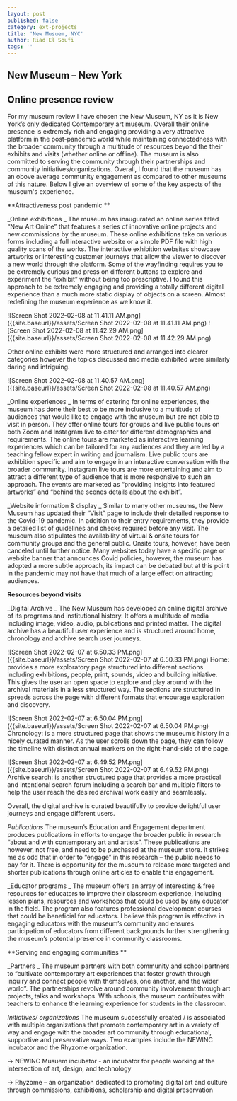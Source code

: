 ```yaml
---
layout: post
published: false
category: ext-projects
title: 'New Musuem, NYC'
author: Riad El Soufi
tags: ''
---
```

##  New Museum – New York 
##  Online presence review

For my museum review I have chosen the New Museum, NY as it is New York’s only dedicated Contemporary art museum. Overall their online presence is extremely rich and engaging providing a very attractive platform in the post-pandemic world while maintaining connectedness with the broader community through a multitude of resources beyond the their exhibits and visits (whether online or offline). The museum is also committed to serving the community through their partnerships and community initiatives/organizations. Overall, I found that the museum has an obove average community engagement as compared to other museums of this nature. Below I give an overview of some of the key aspects of the museum's experience. 

**Attractiveness post pandemic **

_Online exhibitions _
The museum has inaugurated an online series titled “New Art Online” that features a series of innovative online projects and new commissions by the museum. These online exhibitions take on various forms including a full interactive website or a simple PDF file with high quality scans of the works. The interactive exhibition websites showcase artworks or interesting customer journeys that allow the viewer to discover a new world through the platform. Some of the wayfinding requires you to be extremely curious and press on different buttons to explore and experiment the “exhibit” without being too prescriptive. I found this approach to be extremely engaging and providing a totally different digital experience than a much more static display of objects on a screen. Almost redefining the museum experience as we know it. 

![Screen Shot 2022-02-08 at 11.41.11 AM.png]({{site.baseurl}}/assets/Screen Shot 2022-02-08 at 11.41.11 AM.png)
![Screen Shot 2022-02-08 at 11.42.29 AM.png]({{site.baseurl}}/assets/Screen Shot 2022-02-08 at 11.42.29 AM.png)

Other online exhibits were more structured and arranged into clearer categories however the topics discussed and media exhibited were similarly daring and intriguing. 

![Screen Shot 2022-02-08 at 11.40.57 AM.png]({{site.baseurl}}/assets/Screen Shot 2022-02-08 at 11.40.57 AM.png)

_Online experiences _
In terms of catering for online experiences, the museum has done their best to be more inclusive to a multitude of audiences that would like to engage with the museum but are not able to visit in person. They offer online tours for groups and live public tours on both Zoom and Instagram live to cater for different demographics and requirements. The online tours are marketed as interactive learning experiences which can be tailored for any audiences and they are led by a teaching fellow expert in writing and journalism. Live public tours are exhibition specific and aim to engage in an interactive conversation with the broader community. Instagram live tours are more entertaining and aim to attract a different type of audience that is more responsive to such an approach. The events are marketed as “providing insights into featured artworks” and “behind the scenes details about the exhibit”. 

_Website information & display _
Similar to many other museums, the New Museum has updated their “Visit” page to include their detailed response to the Covid-19 pandemic. In addition to their entry requirements, they provide a detailed list of guidelines and checks required before any visit. The museum also stipulates the availability of virtual & onsite tours for community groups and the general public. Onsite tours, however, have been canceled until further notice. 
Many websites today have a specific page or website banner that announces Covid policies, however, the museum has adopted a more subtle approach, its impact can be debated but at this point in the pandemic may not have that much of a large effect on attracting audiences. 

**Resources beyond visits**

_Digital Archive _
The New Museum has developed an online digital archive of its programs and institutional history. It offers a multitude of media including image, video, audio, publications and printed matter. The digital archive has a beautiful user experience and is structured around home, chronology and archive search user journeys. 


![Screen Shot 2022-02-07 at 6.50.33 PM.png]({{site.baseurl}}/assets/Screen Shot 2022-02-07 at 6.50.33 PM.png)
Home: provides a more exploratory page structured into different sections including exhibitions, people, print, sounds, video and building initiative. This gives the user an open space to explore and play around with the archival materials in a less structured way. The sections are structured in spreads across the page with different formats that encourage exploration and discovery. 

![Screen Shot 2022-02-07 at 6.50.04 PM.png]({{site.baseurl}}/assets/Screen Shot 2022-02-07 at 6.50.04 PM.png)
Chronology: is a more structured page that shows the museum’s history in a nicely curated manner. As the user scrolls down the page, they can follow the timeline with distinct annual markers on the right-hand-side of the page.   

![Screen Shot 2022-02-07 at 6.49.52 PM.png]({{site.baseurl}}/assets/Screen Shot 2022-02-07 at 6.49.52 PM.png)
Archive search: is another structured page that provides a more practical and intentional search forum including a search bar and multiple filters to help the user reach the desired archival work easily and seamlessly. 

Overall, the digital archive is curated beautifully to provide delightful user journeys and engage different users.   

_Publications_ 
The museum’s Education and Engagement department produces publications in efforts to engage the broader public in research “about and with contemporary art and artists”. These publications are however, not free, and need to be purchased at the museum store. It strikes me as odd that in order to “engage” in this research – the public needs to pay for it. There is opportunity for the museum to release more targeted and shorter publications through online articles to enable this engagement. 

_Educator programs  _
The museum offers an array of interesting & free resources for educators to improve their classroom experience, including lesson plans, resources and workshops that could be used by any educator in the field. The program also features professional development courses that could be beneficial for educators. I believe this program is effective in engaging educators with the museum’s community and ensures participation of educators from different backgrounds further strengthening the museum’s potential presence in community classrooms. 


**Serving and engaging communities **

_Partners _
The museum partners with both community and school partners to “cultivate contemporary art experiences that foster growth through inquiry and connect people with themselves, one another, and the wider world”. The partnerships revolve around community involvement through art projects, talks and workshops. With schools, the museum contributes with teachers to enhance the learning experience for students in the classroom.  

_Initiatives/ organizations_ 
The museum successfully created / is associated with multiple organizations that promote contemporary art in a variety of way and engage with the broader art community through educational, supportive and preservative ways. Two examples include the NEWINC incubator and the Rhyzome organization. 

-> NEWINC Musuem incubator - an incubator for people working at the intersection of art, design, and technology

-> Rhyzome – an organization dedicated to promoting digital art and culture through commissions, exhibitions, scholarship and digital preservation 


